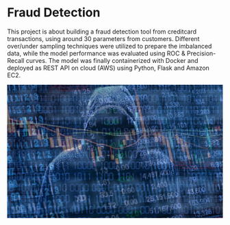 # Fraud Detection

This project is about building a fraud detection tool from creditcard transactions, using around 30 parameters from customers. 
Different over/under sampling techniques were utilized to prepare the imbalanced data, while the model performance was evaluated using ROC & Precision-Recall curves.
The model was finally containerized with Docker and deployed as REST API on cloud (AWS) using Python, Flask and Amazon EC2.

  ![Fraud](fraud-detection.tif)

